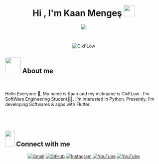 <h1 align="center">Hi , I'm Kaan Mengeş <img src="https://media.giphy.com/media/hvRJCLFzcasrR4ia7z/giphy.gif" width="35"></h1>
<p align="center">
  <a href="https://github.com/DenverCoder1/readme-typing-svg"><img src="https://readme-typing-svg.herokuapp.com?lines=SoftWare+Engineering+Student;Junior+Flutter+Developer&center=true&width=500&height=50"></a>
</p>
<br>
<p align="center"> 
	<img src="https://komarev.com/ghpvc/?username=CixFLow&label=Profile%20views&color=0e75b6&style=plastic" alt="CixFLow" /> 
</p>

## <img src = "https://user-images.githubusercontent.com/63050133/156777293-72a6e681-2582-4a9d-ad92-09d1181d47c7.gif" width = 50px height = 50px>  About me

<br><br>
Hello Everyone 👋, My name is Kaan and my nickname is CixFLow
. I'm SoftWare Engineering Student👨‍💻. I’m interested in Python. Presently, I'm developing Softwares & apps with Flutter. 

<br><br>


## <img src="https://media.giphy.com/media/iY8CRBdQXODJSCERIr/giphy.gif" width=30px height = 50px> Connect with me
<p align="center">
	<a href="mailto:cixflowofficial@gmail.com"><img img src="https://img.shields.io/badge/gmail-%23EA4335.svg?style=plastic&logo=gmail&logoColor=white" alt="Gmail"/></a>
	<a href="https://github.com/CixFLow"><img src="https://img.shields.io/badge/github-%23181717.svg?style=plastic&logo=github&logoColor=white" alt="GitHub"/></a>
	<a href="https://www.instagram.com/mengesekrem/?hl=tr"><img src="https://img.shields.io/badge/instagram-%23E4405F.svg?style=plastic&logo=instagram&logoColor=white" alt="Instagram"/></a>
	<a href="https://www.youtube.com/channel/UCoipgGey5val0hOeyoDsJdw"><img src="https://img.shields.io/badge/youtube-%23EA4335.svg?style=plastic&logo=youtube&logoColor=white" alt="YouTube"/></a>
  <a href="https://znap.link/CodeCixFLow"><img src="https://img.shields.io/badge/other-%23181717.svg?style=plastic&logo=other&logoColor=red" alt="YouTube"/></a>
</p>





